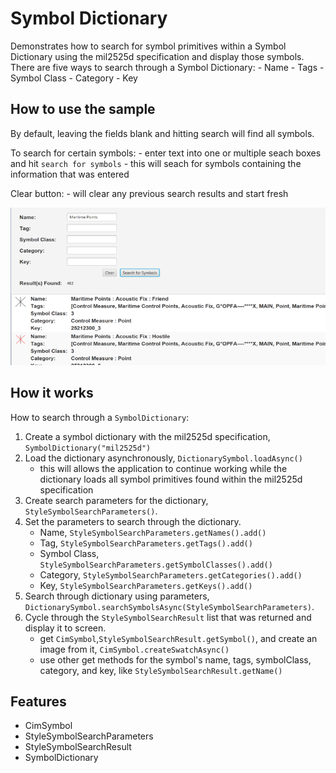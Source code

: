 <h1>Symbol Dictionary</h1>

<p>Demonstrates how to search for symbol primitives within a Symbol Dictionary using the mil2525d specification and display those symbols.
  There are five ways to search through a Symbol Dictionary:
  - Name
  - Tags
  - Symbol Class
  - Category
  - Key</p>

<h2>How to use the sample</h2>

<p>By default, leaving the fields blank and hitting search will find all symbols.</p>

<p>To search for certain symbols:
  - enter text into one or multiple seach boxes and hit <code>search for symbols</code>
  - this will seach for symbols containing the information that was entered </p>

<p>Clear button:
  - will clear any previous search results and start fresh</p>

<p><img src="SymbolDictionary.png"/></p>

<h2>How it works</h2>

<p>How to search through a <code>SymbolDictionary</code>:</p>

<ol>
  <li>Create a symbol dictionary with the mil2525d specification, <code>SymbolDictionary("mil2525d")</code></li>
  <li>Load the dictionary asynchronously, <code>DictionarySymbol.loadAsync()</code>
    <ul><li>this will allows the application to continue working while the dictionary loads all symbol primitives found within the mil2525d specification</li></ul></li>
  <li>Create search parameters for the dictionary, <code>StyleSymbolSearchParameters()</code>.</li>
  <li>Set the parameters to search through the dictionary.
    <ul><li>Name, <code>StyleSymbolSearchParameters.getNames().add()</code></li>
      <li>Tag, <code>StyleSymbolSearchParameters.getTags().add()</code></li>
      <li>Symbol Class, <code>StyleSymbolSearchParameters.getSymbolClasses().add()</code></li>
      <li>Category, <code>StyleSymbolSearchParameters.getCategories().add()</code></li>
      <li>Key, <code>StyleSymbolSearchParameters.getKeys().add()</code></li></ul></li>
  <li>Search through dictionary using parameters, <code>DictionarySymbol.searchSymbolsAsync(StyleSymbolSearchParameters)</code>.</li>
  <li>Cycle through the <code>StyleSymbolSearchResult</code> list that was returned and display it to screen.
    <ul><li>get <code>CimSymbol</code>,<code>StyleSymbolSearchResult.getSymbol()</code>, and create an image from it, <code>CimSymbol.createSwatchAsync()</code></li>
      <li>use other get methods for the symbol's name, tags, symbolClass, category, and key, like  <code>StyleSymbolSearchResult.getName()</code></li></ul></li>
</ol>

<h2>Features</h2>

<ul>
  <li>CimSymbol</li>
  <li>StyleSymbolSearchParameters</li>
  <li>StyleSymbolSearchResult</li>
  <li>SymbolDictionary</li>
</ul>



